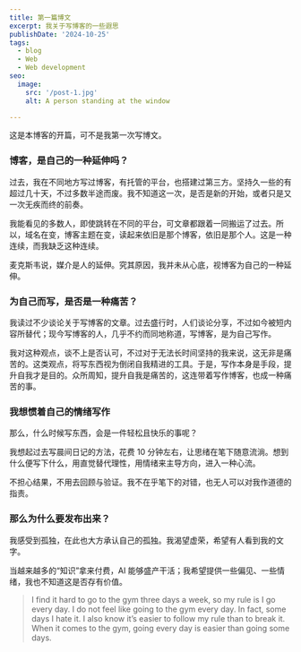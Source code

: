 ```yaml
---
title: 第一篇博文
excerpt: 我关于写博客的一些遐思
publishDate: '2024-10-25'
tags:
  - blog
  - Web
  - Web development
seo:
  image:
    src: '/post-1.jpg'
    alt: A person standing at the window

---
```


这是本博客的开篇，可不是我第一次写博文。

### 博客，是自己的一种延伸吗？

过去，我在不同地方写过博客，有托管的平台，也搭建过第三方。坚持久一些的有超过几十天，不过多数半途而废。我不知道这一次，是否是新的开始，或者只是又一次无疾而终的前奏。

我能看见的多数人，即使跳转在不同的平台，可文章都跟着一同搬运了过去。所以，域名在变，博客主题在变，读起来依旧是那个博客，依旧是那个人。这是一种连续，而我缺乏这种连续。

麦克斯韦说，媒介是人的延伸。究其原因，我并未从心底，视博客为自己的一种延伸。

### 为自己而写，是否是一种痛苦？

我读过不少谈论关于写博客的文章。过去盛行时，人们谈论分享，不过如今被短内容所替代；现今写博客的人，几乎不约而同地称道，写博客，是为自己写作。

我对这种观点，谈不上是否认可，不过对于无法长时间坚持的我来说，这无非是痛苦的。这类观点，将写东西视为倒闭自我精进的工具。于是，写作本身是手段，提升自我才是目的。众所周知，提升自我是痛苦的，这连带着写作博客，也成一种痛苦的事。

### 我想惯着自己的情绪写作

那么，什么时候写东西，会是一件轻松且快乐的事呢？

我想起过去写晨间日记的方法，花费 10 分钟左右，让思绪在笔下随意流淌。想到什么便写下什么，用直觉替代理性，用情绪来主导方向，进入一种心流。

不担心结果，不用去回顾与验证。我不在乎笔下的对错，也无人可以对我作道德的指责。

### 那么为什么要发布出来？

我感受到孤独，在此也大方承认自己的孤独。我渴望虚荣，希望有人看到我的文字。

当越来越多的“知识”拿来付费，AI 能够盛产干活；我希望提供一些偏见、一些情绪，我也不知道这是否存有价值。

> I find it hard to go to the gym three days a week, so my rule is I go every day. I do not feel like going to the gym every day. In fact, some days I hate it. I also know it’s easier to follow my rule than to break it. When it comes to the gym, going every day is easier than going some days.
